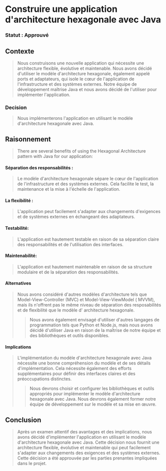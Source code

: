 # Construire une application d'architecture hexagonale avec Java

### Statut : Approuvé

## Contexte

> Nous construisons une nouvelle application qui nécessite une architecture flexible, évolutive et maintenable. Nous
> avons décidé d'utiliser le modèle d'architecture hexagonale, également appelé ports et adaptateurs, qui isole le cœur de
> l'application de l'infrastructure et des systèmes externes. Notre équipe de développement maîtrise Java et nous avons
> décidé de l'utiliser pour implémenter l'application.

### Decision

> Nous implémenterons l'application en utilisant le modèle d'architecture hexagonale avec Java.

## Raisonnement

> There are several benefits of using the Hexagonal Architecture pattern with Java for our application:

#### Séparation des responsabilités :

> Le modèle d'architecture hexagonale sépare le cœur de l'application de l'infrastructure et des systèmes externes. Cela
> facilite le test, la maintenance et la mise à l'échelle de l'application.

#### La flexibilité :

> L'application peut facilement s'adapter aux changements d'exigences et de systèmes externes en échangeant des
> adaptateurs.

#### Testabilité:

> L'application est hautement testable en raison de sa séparation claire des responsabilités et de l'utilisation des
> interfaces.

#### Maintenabilité:

> L'application est hautement maintenable en raison de sa structure modulaire et de la séparation des responsabilités.

#### Alternatives

> Nous avons considéré d'autres modèles d'architecture tels que Model-View-Controller (MVC) et Model-View-ViewModel (
> MVVM), mais ils n'offrent pas le même niveau de séparation des resposabilités et de flexibilité que le modèle d'
> architecture hexagonale.
>> Nous avons également envisagé d'utiliser d'autres langages de programmation tels que Python et Node.js, mais nous
> > avons décidé d'utiliser Java en raison de la maîtrise de notre équipe et des bibliothèques et outils disponibles.

#### Implications

> L'implémentation du modèle d'architecture hexagonale avec Java nécessite une bonne compréhension du modèle et de ses
> détails d'implémentation. Cela nécessite également des efforts supplémentaires pour définir des interfaces claires et
> des préoccupations distinctes.
>> Nous devrons choisir et configurer les bibliothèques et outils appropriés pour implémenter le modèle d'architecture
> > hexagonale avec Java. Nous devrons également former notre équipe de développement sur le modèle et sa mise en œuvre.

## Conclusion

> Après un examen attentif des avantages et des implications, nous avons décidé d'implémenter l'application en utilisant
> le modèle d'architecture hexagonale avec Java. Cette décision nous fournit une architecture flexible, évolutive et
> maintenable qui peut facilement s'adapter aux changements des exigences et des systèmes externes. Cette décision a été
> approuvée par les parties prenantes impliquées dans le projet.